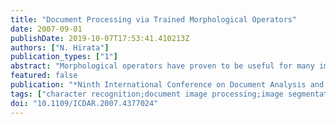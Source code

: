 ```yaml
---
title: "Document Processing via Trained Morphological Operators"
date: 2007-09-01
publishDate: 2019-10-07T17:53:41.410213Z
authors: ["N. Hirata"]
publication_types: ["1"]
abstract: "Morphological operators have proven to be useful for many image processing tasks. However, the design of an adequate operator for a given task is not simple in general. A possible approach to deal with this difficulty is to design operators using training based methods. This work shows the application of trained morphological operators for several document processing tasks including character recognition, text segmentation and graphics processing."
featured: false
publication: "*Ninth International Conference on Document Analysis and Recognition (ICDAR 2007)*"
tags: ["character recognition;document image processing;image segmentation;text analysis;document processing;trained morphological operators;image processing;training based method;character recognition;text segmentation;graphics processing;Boolean functions;Image processing;Image segmentation;Process design;Pixel;Character recognition;Morphology;Document image processing;Mathematics;Statistics"]
doi: "10.1109/ICDAR.2007.4377024"
---
```


